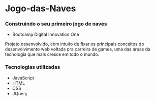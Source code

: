 # Jogo-das-Naves
### Construindo o seu primeiro jogo de naves
- Bootcamp Digital Innovation One

Projeto desenvolvido, com intuito de fixar os principais conceitos do desenvolvimento web voltada pra carreira de games, uma das áreas da tecnologia que mais cresce em todo o mundo.

### Tecnologias utilizadas
- JavaScript
- HTML
- CSS
- JQuery
